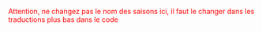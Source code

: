 <span style="color: red;">Attention, ne changez pas le nom des saisons ici, il faut le changer dans les traductions plus bas dans le code</span>
